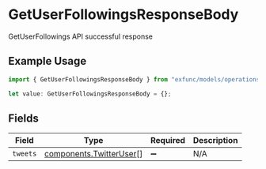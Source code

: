 # GetUserFollowingsResponseBody

GetUserFollowings API successful response

## Example Usage

```typescript
import { GetUserFollowingsResponseBody } from "exfunc/models/operations";

let value: GetUserFollowingsResponseBody = {};
```

## Fields

| Field                                                              | Type                                                               | Required                                                           | Description                                                        |
| ------------------------------------------------------------------ | ------------------------------------------------------------------ | ------------------------------------------------------------------ | ------------------------------------------------------------------ |
| `tweets`                                                           | [components.TwitterUser](../../models/components/twitteruser.md)[] | :heavy_minus_sign:                                                 | N/A                                                                |
